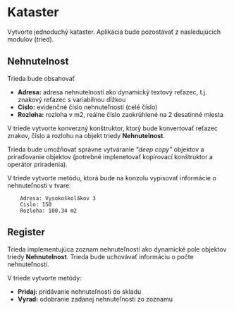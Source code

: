 ﻿# Kataster
Vytvorte jednoduchý kataster. Aplikácia bude pozostávať z nasledujúcich modulov (tried).
## Nehnutelnost
Trieda bude obsahovať
- **Adresa:** adresa nehnutelnosti ako dynamický textový reťazec, t.j. znakový reťazec 
s variabilnou dĺžkou
- **Cislo:** evidenčné číslo nehnuteľnosti (celé číslo)
- **Rozloha:** rozloha v m2, reálne číslo zaokrúhlené na 2 desatinné miesta

V triede vytvorte konverzný konštruktor, ktorý bude konvertovať reťazec znakov, 
číslo a rozlohu na objekt triedy **Nehnutelnost**.

Trieda bude umožňovať správne vytváranie *"deep copy"* objektov a priraďovanie objektov 
(potrebné implenetovať kopírovací konštruktor a operátor priradenia).

V triede vytvorte metódu, ktorá bude na konzolu vypisovať informácie o nehnuteľnosti
v tvare:

		Adresa: Vysokoškolákov 3
		Cislo: 150
		Rozloha: 100.34 m2

## Register
Trieda implementujúca zoznam nehnuteľností ako dynamické pole objektov triedy **Nehnutelnost**. 
Trieda bude uchovávať informáciu o počte nehnuteľností.

V triede vytvorte metódy:
- **Pridaj:** pridávanie nehnuteľnosti do skladu
- **Vyrad:** odobranie zadanej nehnuteľnosti zo zoznamu